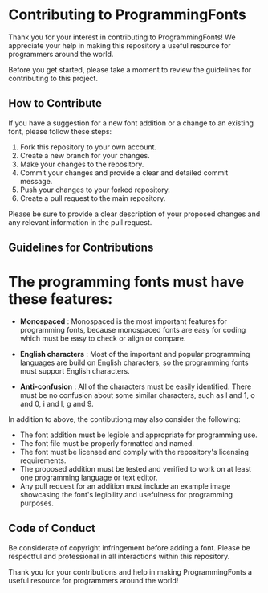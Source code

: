 <!-- DO NOT EDIT THIS FILE; -->

# Contributing to ProgrammingFonts

Thank you for your interest in contributing to ProgrammingFonts! We appreciate your help in making this repository a useful resource for programmers around the world.

Before you get started, please take a moment to review the guidelines for contributing to this project.

## How to Contribute

If you have a suggestion for a new font addition or a change to an existing font, please follow these steps:

1. Fork this repository to your own account.
2. Create a new branch for your changes.
3. Make your changes to the repository.
4. Commit your changes and provide a clear and detailed commit message.
5. Push your changes to your forked repository.
6. Create a pull request to the main repository.

Please be sure to provide a clear description of your proposed changes and any relevant information in the pull request.

## Guidelines for Contributions

# The programming fonts must have these features:

* **Monospaced** : Monospaced is the most important features for programming fonts, because monospaced fonts are easy for coding which must be easy to check or align or compare.

* **English characters** : Most of the important and popular programming languages are build on English characters, so the programming fonts must support English characters.

* **Anti-confusion** : All of the characters must be easily identified. There must be no confusion about some similar characters, such as l and 1, o and 0, i and l, g and 9.

In addition to above, the contibutiong may also consider the following: 
 
- The font addition must be legible and appropriate for programming use.
- The font file must be properly formatted and named.
- The font must be licensed and comply with the repository's licensing requirements.
- The proposed addition must be tested and verified to work on at least one programming language or text editor.
- Any pull request for an addition must include an example image showcasing the font's legibility and usefulness for programming purposes.

## Code of Conduct

Be considerate of copyright infringement before adding a font. Please be respectful and professional in all interactions within this repository.

Thank you for your contributions and help in making ProgrammingFonts a useful resource for programmers around the world!


